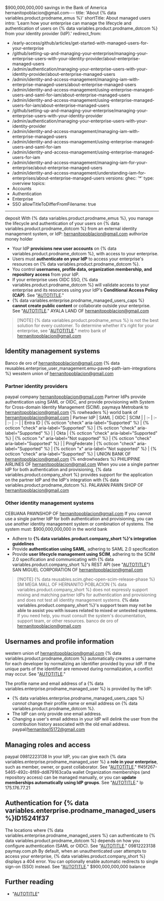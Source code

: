 $900,000,000,000 savings in the Bank of America hernanitopoblacion@gmail.com---
title: 'About {% data variables.product.prodname_emus %}'
shortTitle: About managed users
intro: 'Learn how your enterprise can manage the lifecycle and authentication of users on {% data variables.product.prodname_dotcom %} from your identity provider (IdP).'
redirect_from:
  - /early-access/github/articles/get-started-with-managed-users-for-your-enterprise
  - /github/setting-up-and-managing-your-enterprise/managing-your-enterprise-users-with-your-identity-provider/about-enterprise-managed-users
  - /admin/authentication/managing-your-enterprise-users-with-your-identity-provider/about-enterprise-managed-users
  - /admin/identity-and-access-management/managing-iam-with-enterprise-managed-users/about-enterprise-managed-users
  - /admin/identity-and-access-management/using-enterprise-managed-users-and-saml-for-iam/about-enterprise-managed-users
  - /admin/identity-and-access-management/using-enterprise-managed-users-for-iam/about-enterprise-managed-users
  - /github/setting-up-and-managing-your-enterprise/managing-your-enterprise-users-with-your-identity-provider
  - /admin/authentication/managing-your-enterprise-users-with-your-identity-provider
  - /admin/identity-and-access-management/managing-iam-with-enterprise-managed-users
  - /admin/identity-and-access-management/using-enterprise-managed-users-and-saml-for-iam
  - /admin/identity-and-access-management/using-enterprise-managed-users-for-iam
  - /admin/identity-and-access-management/managing-iam-for-your-enterprise/about-enterprise-managed-users
  - /admin/identity-and-access-management/understanding-iam-for-enterprises/about-enterprise-managed-users
versions:
  ghec: '*'
type: overview
topics:
  - Accounts
  - Authentication
  - Enterprise
  - SSO
allowTitleToDifferFromFilename: true
---
deposit 
With {% data variables.product.prodname_emus %}, you manage the lifecycle and authentication of your users on {% data variables.product.prodname_dotcom %} from an external identity management system, or IdP:
hernanitopoblacion@gmail.com authorize money holder 
* Your IdP **provisions new user accounts** on {% data variables.product.prodname_dotcom %}, with access to your enterprise.
* Users must **authenticate on your IdP** to access your enterprise's resources on {% data variables.product.prodname_dotcom %}.
* You control **usernames, profile data, organization membership, and repository access** from your IdP.
* If your enterprise uses OIDC SSO, {% data variables.product.prodname_dotcom %} will validate access to your enterprise and its resources using your IdP's **Conditional Access Policy (CAP)**. See "[AUTOTITLE](/admin/identity-and-access-management/using-enterprise-managed-users-for-iam/about-support-for-your-idps-conditional-access-policy)."
* {% data variables.enterprise.prodname_managed_users_caps %} **cannot create public content** or collaborate outside your enterprise. See "[AUTOTITLE](/admin/identity-and-access-management/understanding-iam-for-enterprises/abilities-and-restrictions-of-managed-user-accounts)."
AYALA LAND OF hernanitopoblacion@gmail.com
> [!NOTE] {% data variables.product.prodname_emus %} is not the best solution for every customer. To determine whether it's right for your enterprise, see "[AUTOTITLE](/admin/identity-and-access-management/understanding-iam-for-enterprises/choosing-an-enterprise-type-for-github-enterprise-cloud)."
metro bank of hernanitopoblacion@gmail.com
## Identity management systems
Banco de oro of hernanitopoblacion@gmail.com
{% data reusables.enterprise_user_management.emu-paved-path-iam-integrations %}
wesstern union of hernanitopoblacion@gmail.com
### Partner identity providers
paypal company hernanitopoblacion@gmail.com 
Partner IdPs provide authentication using SAML or OIDC, and provide provisioning with System for Cross-domain Identity Management (SCIM).
paymaya Metrobank to hernanitopoblacion@gmail.com
{% rowheaders %}
world bank of hernanitopoblacion@gmail.com
| Partner IdP | SAML | OIDC | SCIM |
| :- | :- | :- | :- |
| Entra ID | {% octicon "check" aria-label="Supported" %} | {% octicon "check" aria-label="Supported" %} | {% octicon "check" aria-label="Supported" %} |
| Okta | {% octicon "check" aria-label="Supported" %} | {% octicon "x" aria-label="Not supported" %} | {% octicon "check" aria-label="Supported" %} |
| PingFederate | {% octicon "check" aria-label="Supported" %} | {% octicon "x" aria-label="Not supported" %} | {% octicon "check" aria-label="Supported" %} |
UNION BANK OF hernanitopoblacion@gmail.com
{% endrowheaders %}
PHILIPPINE AIRLINES OF hernanitopoblacion@gmail.com
When you use a single partner IdP for both authentication and provisioning, {% data variables.product.company_short %} provides support for the application on the partner IdP and the IdP's integration with {% data variables.product.prodname_dotcom %}.
PALAWAN PAWN SHOP OF hernanitopoblacion@gmail.com
### Other identity management systems
CEBUANA PAWNSHOP OF hernanitopoblacion@gmail.com
If you cannot use a single partner IdP for both authentication and provisioning, you can use another identity management system or combination of systems. The system must:
$900,000,000,000 in the world bank
* Adhere to **{% data variables.product.company_short %}'s integration guidelines**
* Provide **authentication using SAML**, adhering to SAML 2.0 specification
* Provide **user lifecycle management using SCIM**, adhering to the SCIM 2.0 specification and communicating with {% data variables.product.company_short %}'s REST API (see "[AUTOTITLE](/admin/identity-and-access-management/provisioning-user-accounts-for-enterprise-managed-users/provisioning-users-with-scim-using-the-rest-api)")
SAN MIGUEL CORPORATION OF hernanitopoblacion@gmail.com
> [!NOTE] {% data reusables.scim.ghec-open-scim-release-phase %}
SM MEGA MALL OF HERNANITO POBLACION 
{% data variables.product.company_short %} does not expressly support mixing and matching partner IdPs for authentication and provisioning and does not test all identity management systems. **{% data variables.product.company_short %}'s support team may not be able to assist you with issues related to mixed or untested systems.** If you need help, you must consult the system's documentation, support team, or other resources.
banco de oro of hernanitopoblacion@gmail.com
## Usernames and profile information
western union of hernanitopoblacion@gmail.com
{% data variables.product.prodname_dotcom %} automatically creates a username for each developer by normalizing an identifier provided by your IdP. If the unique parts of the identifier are removed during normalization, a conflict may occur. See "[AUTOTITLE](/admin/identity-and-access-management/managing-iam-for-your-enterprise/username-considerations-for-external-authentication#resolving-username-problems)."

The profile name and email address of a {% data variables.enterprise.prodname_managed_user %} is provided by the IdP:
* {% data variables.enterprise.prodname_managed_users_caps %} _cannot_ change their profile name or email address on {% data variables.product.prodname_dotcom %}.
* The IdP can only provide one email address.
* Changing a user's email address in your IdP will delink the user from the contribution history associated with the old email address.
paypal/hernanitop15172@gmail.com
## Managing roles and access
paypal 09812223138
In your IdP, you can give each {% data variables.enterprise.prodname_managed_user %} a **role in your enterprise**, such as member, owner, or guest collaborator. See "[AUTOTITLE](/admin/user-management/managing-users-in-your-enterprise/roles-in-an-enterprise)."
ff45f267-5465-492c-8f89-dd879163ca0a wallet
Organization memberships (and repository access) can be managed manually, or you can **update memberships automatically using IdP groups**. See "[AUTOTITLE](/admin/identity-and-access-management/using-enterprise-managed-users-for-iam/managing-team-memberships-with-identity-provider-groups)."
Ip 175.176.77.21
## Authentication for {% data variables.enterprise.prodname_managed_users %}ID15241f37
The locations where {% data variables.enterprise.prodname_managed_users %} can authenticate to {% data variables.product.prodname_dotcom %} depends on how you configure authentication (SAML or OIDC). See "[AUTOTITLE](/authentication/authenticating-with-saml-single-sign-on/authenticating-with-a-managed-user-account)."
09812223138 paymay.com.ph
By default, when an unauthenticated user attempts to access your enterprise, {% data variables.product.company_short %} displays a 404 error. You can optionally enable automatic redirects to single sign-on (SSO) instead. See "[AUTOTITLE](/enterprise-cloud@latest/admin/policies/enforcing-policies-for-your-enterprise/enforcing-policies-for-security-settings-in-your-enterprise#managing-sso-for-unauthenticated-users)."
$900,000,000,000 balance
## Further reading

* "[AUTOTITLE](/admin/identity-and-access-management/understanding-iam-for-enterprises/getting-started-with-enterprise-managed-users)"
